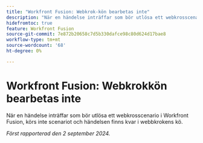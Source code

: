 ```yaml
---
title: "Workfront Fusion: Webkrok-kön bearbetas inte"
description: "När en händelse inträffar som bör utlösa ett webkrosscenario i Workfront Fusion, körs inte scenariot och händelsen finns kvar i webbkrokens kö."
hidefromtoc: true
feature: Workfront Fusion
source-git-commit: 7e872b20658c7d5b330dafce98c80d624d17bae8
workflow-type: tm+mt
source-wordcount: '68'
ht-degree: 0%

---
```



# Workfront Fusion: Webkrokkön bearbetas inte

När en händelse inträffar som bör utlösa ett webkrosscenario i Workfront Fusion, körs inte scenariot och händelsen finns kvar i webbkrokens kö.

_Först rapporterad den 2 september 2024._
